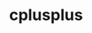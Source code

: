 ---
title: "cplusplus"
description: "cplusplus"
slug: "cplusplus"
style:
    background: "#2a9d8f"
    color: "#fff"
---